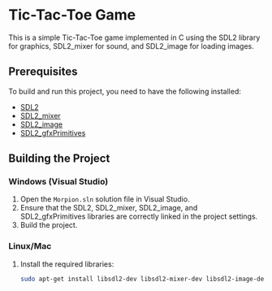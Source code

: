 # Tic-Tac-Toe Game

This is a simple Tic-Tac-Toe game implemented in C using the SDL2 library for graphics, SDL2_mixer for sound, and SDL2_image for loading images.

## Prerequisites

To build and run this project, you need to have the following installed:

- [SDL2](https://www.libsdl.org/download-2.0.php)
- [SDL2_mixer](https://www.libsdl.org/projects/SDL_mixer/)
- [SDL2_image](https://www.libsdl.org/projects/SDL_image/)
- [SDL2_gfxPrimitives](http://www.ferzkopp.net/wordpress/2016/01/02/sdl_gfx-sdl2_gfx/)

## Building the Project

### Windows (Visual Studio)

1. Open the `Morpion.sln` solution file in Visual Studio.
2. Ensure that the SDL2, SDL2_mixer, SDL2_image, and SDL2_gfxPrimitives libraries are correctly linked in the project settings.
3. Build the project.

### Linux/Mac

1. Install the required libraries:
   ```bash
   sudo apt-get install libsdl2-dev libsdl2-mixer-dev libsdl2-image-dev
